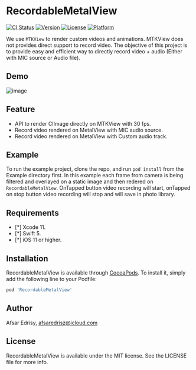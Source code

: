 # RecordableMetalView

[![CI Status](https://img.shields.io/badge/Pod-1.7.5-yellowgreen)](https://travis-ci.org/afsaredrisy/RecordableMetalView)
[![Version](https://img.shields.io/badge/Version-0.1.0-lightgrey)](https://cocoapods.org/pods/RecordableMetalView)
[![License](https://img.shields.io/badge/License-MIT-blue)](https://cocoapods.org/pods/RecordableMetalView)
[![Platform](https://img.shields.io/badge/Platform-Swift%205.0-green)](https://cocoapods.org/pods/RecordableMetalView)

We use  `MTKView`  to render custom videos and animations. MTKView does not provides direct support to record video.
The objective of this project is to provide easy and efficient way to directly record video + audio (Either with MIC source or Audio file). 

## Demo
![image](https://drive.google.com/uc?export=view&id=17JinR9YkwDPW_fN0EYS5ISUHTmmXSwoQ)

## Feature
* API to render CIImage directly on MTKView with 30 fps.
* Record video rendered on MetalView with MIC audio source. 
* Record video rendered on MetalView with Custom audio track.

## Example
To run the example project, clone the repo, and run `pod install` from the Example directory first.
In this example each frame from camera is being filtered and overlayed on a static image and then redered on `RecordableMetalView`. OnTapped button video recording will start, onTapped on stop button video recording will stop and will save in photo library.

## Requirements
- [*] Xcode 11.
- [*] Swift 5.
- [*] iOS 11 or higher.

## Installation

RecordableMetalView is available through [CocoaPods](https://cocoapods.org). To install
it, simply add the following line to your Podfile:

```ruby
pod 'RecordableMetalView'
```

## Author

Afsar Edrisy, afsaredrisz@icloud.com

## License

RecordableMetalView is available under the MIT license. See the LICENSE file for more info.
